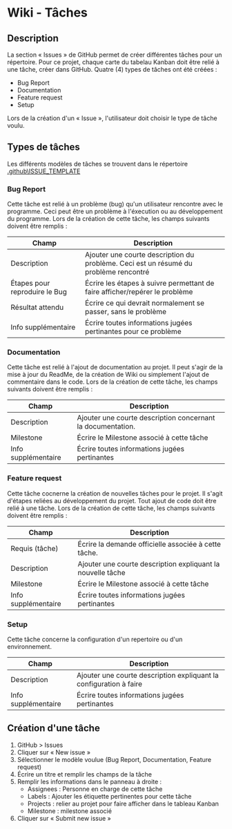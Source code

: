 # Wiki - Tâches
## Description
La section « Issues » de GitHub permet de créer différentes tâches pour un répertoire. Pour ce projet, chaque carte du tabelau Kanban doit être relié à une tâche, créer
dans GitHub. Quatre (4) types de tâches ont été créées :
- Bug Report
- Documentation
- Feature request
- Setup

Lors de la création d'un « Issue », l'utilisateur doit choisir le type de tâche voulu.

## Types de tâches
Les différents modèles de tâches se trouvent dans le répertoire [.github\ISSUE_TEMPLATE](https://github.com/log680-gr1-eq10/metrics-gr1-eq10/tree/main/.github/ISSUE_TEMPLATE)

### Bug Report
Cette tâche est relié à un problème (bug) qu'un utilisateur rencontre avec le programme. Ceci peut être un problème à l'éxecution ou au développement du programme.
Lors de la création de cette tâche, les champs suivants doivent être remplis :

| Champ                                                    | Description                                                           |
|----------------------------------------------------------------|-------------------------------------------------------------------------|
| Description  | Ajouter une courte description du problème. Ceci est un résumé du problème rencontré |
| Étapes pour reproduire le Bug | Écrire les étapes à suivre permettant de faire afficher/repérer le problème |
| Résultat attendu |Écrire ce qui devrait normalement se passer, sans le problème  |
| Info supplémentaire | Écrire toutes informations jugées pertinantes pour ce problème|

### Documentation
Cette tâche est relié à l'ajout de documentation au projet. Il peut s'agir de la mise à jour du ReadMe, de la création de Wiki ou simplement l'ajout de commentaire
dans le code. Lors de la création de cette tâche, les champs suivants doivent être remplis :

| Champ                                                    | Description                                                           |
|----------------------------------------------------------------|-------------------------------------------------------------------------|
| Description  | Ajouter une courte description concernant la documentation. |
| Milestone | Écrire le Milestone associé à cette tâche |
| Info supplémentaire | Écrire toutes informations jugées pertinantes|

### Feature request
Cette tâche cocnerne la création de nouvelles tâches pour le projet. Il s'agit d'étapes reliées au développement du projet. Tout ajout de code doit être
relié à une tâche. Lors de la création de cette tâche, les champs suivants doivent être remplis :

| Champ                                                    | Description                                                           |
|----------------------------------------------------------------|-------------------------------------------------------------------------|
| Requis (tâche)  | Écrire la demande officielle associée à cette tâche. |
| Description  | Ajouter une courte description expliquant la nouvelle tâche |
| Milestone | Écrire le Milestone associé à cette tâche |
| Info supplémentaire | Écrire toutes informations jugées pertinantes|

### Setup
Cette tâche concerne la configuration d'un repertoire ou d'un environnement. 

| Champ                                                    | Description                                                           |
|----------------------------------------------------------------|-------------------------------------------------------------------------|
| Description  | Ajouter une courte description expliquant la configuration à faire |
| Info supplémentaire | Écrire toutes informations jugées pertinantes|

## Création d'une tâche
1. GitHub > Issues
2. Cliquer sur « New issue »
3. Sélectionner le modèle voulue (Bug Report, Documentation, Feature request)
4. Écrire un titre et remplir les champs de la tâche
5. Remplir les informations dans le panneau à droite :
    * Assignees : Personne en charge de cette tâche
    * Labels : Ajouter les étiquette pertinentes pour cette tâche
    * Projects : relier au projet pour faire afficher dans le tableau Kanban
    * Milestone : milestone associé
6. Cliquer sur « Submit new issue »




